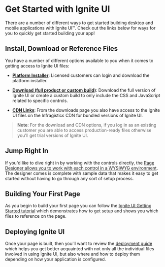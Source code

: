 ﻿<!--
|metadata|
{
    "fileName": "getting-started",
    "controlName": "",
    "tags": []
}
|metadata|
-->

# Get Started with Ignite UI
There are a number of different ways to get started building desktop and mobile applications with Ignite UI&trade;. Check out the links below for ways for you to quickly get started building your app!

## Install, Download or Reference Files
You have a number of different options available to you when it comes to getting access to Ignite UI files:

- **[Platform Installer](https://www.infragistics.com/my-account/keys-and-downloads)**: Licensed customers can login and download the platform installer.

- **[Download (full product or custom build)](https://www.igniteui.com/download)**: Download the full version of Ignite UI or create a custom build to only include the CSS and JavaScript related to specific controls.

- **[CDN Links](https://www.igniteui.com/download)**: From the downloads page you also have access to the Ignite UI files on the Infragistics CDN for bundled versions of Ignite UI.  
 
> **Note**: For the download and CDN options, if you log in as an existing customer you are able to access production-ready files otherwise you'll get trial versions of Ignite UI.

## Jump Right In
If you'd like to dive right in by working with the controls directly, the [Page Designer allows you to work with each control in a WYSIWYG environment](http://designer.igniteui.com/). The designer comes is complete with sample data that makes it easy to get started without having to go through any sort of setup process.

## Building Your First Page
As you begin to build your first page you can follow the [Ignite UI Getting Started tutorial](http://www.igniteui.com/getting-started) which demonstrates how to get setup and  shows you which files to reference on the page.

## Deploying Ignite UI
Once your page is built, then you'll want to review the [deployment guide](Deployment-Guide.html) which helps you get better acquainted with not only all the individual files involved in using Ignite UI, but also where and how to deploy them depending on how your application is configured. 